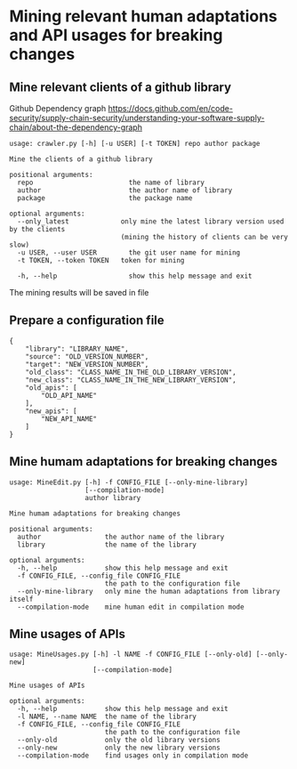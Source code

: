 # Mining relevant human adaptations and API usages for breaking changes

## Mine relevant clients of a github library

Github Dependency graph
https://docs.github.com/en/code-security/supply-chain-security/understanding-your-software-supply-chain/about-the-dependency-graph

```
usage: crawler.py [-h] [-u USER] [-t TOKEN] repo author package

Mine the clients of a github library

positional arguments:
  repo                  	  the name of library
  author                	  the author name of library
  package               	  the package name

optional arguments:
  --only_latest             only mine the latest library version used by the clients
                            (mining the history of clients can be very slow)
  -u USER, --user USER  	  the git user name for mining
  -t TOKEN, --token TOKEN   token for mining
  
  -h, --help            	  show this help message and exit
```

The mining results will be saved in file 

## Prepare a configuration file

```
{
    "library": "LIBRARY_NAME",
    "source": "OLD_VERSION_NUMBER",
    "target": "NEW_VERSION_NUMBER",
    "old_class": "CLASS_NAME_IN_THE_OLD_LIBRARY_VERSION",
    "new_class": "CLASS_NAME_IN_THE_NEW_LIBRARY_VERSION",
    "old_apis": [
        "OLD_API_NAME"
    ],
    "new_apis": [
        "NEW_API_NAME"
    ]
}
```

## Mine humam adaptations for breaking changes

```
usage: MineEdit.py [-h] -f CONFIG_FILE [--only-mine-library]
                   [--compilation-mode]
                   author library

Mine humam adaptations for breaking changes

positional arguments:
  author                the author name of the library
  library               the name of the library

optional arguments:
  -h, --help            show this help message and exit
  -f CONFIG_FILE, --config_file CONFIG_FILE
                        the path to the configuration file
  --only-mine-library   only mine the human adaptations from library itself
  --compilation-mode    mine human edit in compilation mode
```

## Mine usages of APIs

```
usage: MineUsages.py [-h] -l NAME -f CONFIG_FILE [--only-old] [--only-new]
                     [--compilation-mode]

Mine usages of APIs

optional arguments:
  -h, --help            show this help message and exit
  -l NAME, --name NAME  the name of the library
  -f CONFIG_FILE, --config_file CONFIG_FILE
                        the path to the configuration file
  --only-old            only the old library versions
  --only-new            only the new library versions
  --compilation-mode    find usages only in compilation mode
```
